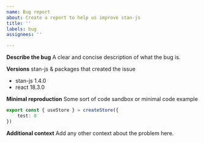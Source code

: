 ```yaml
---
name: Bug report
about: Create a report to help us improve stan-js
title: ''
labels: bug
assignees: ''

---
```


**Describe the bug**
A clear and concise description of what the bug is.

**Versions**
stan-js & packages that created the issue
- stan-js 1.4.0
- react 18.3.0

**Minimal reproduction**
Some sort of code sandbox or minimal code example
```ts
export const { useStore } = createStore({
    test: 0
})
```

**Additional context**
Add any other context about the problem here.
